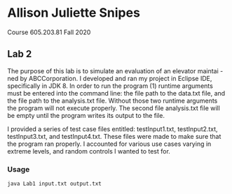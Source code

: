 # Allison Juliette Snipes
Course 605.203.81 Fall 2020

## Lab 2

The purpose of this lab is to simulate an evaluation of an elevator maintai
-ned by 
ABCCorporation. I developed and ran my project in Eclipse IDE, specifically in JDK 8. 
In order to run the program (1) runtime arguments must be entered into the command 
line: the file path to the data.txt file, and the file path to the analysis.txt file.
Without those two runtime arguments the program will not execute properly. The second
file analysis.txt file will be empty until the program writes its output to the file.

I provided a series of test case files entitled: testInput1.txt, testInput2.txt, 
testInput3.txt, and testInput4.txt. These files were made to make sure that 
the program ran properly. I accounted for various use cases varying in 
extreme levels, and random controls I wanted to test for.

### Usage

```bash
java Lab1 input.txt output.txt
```

